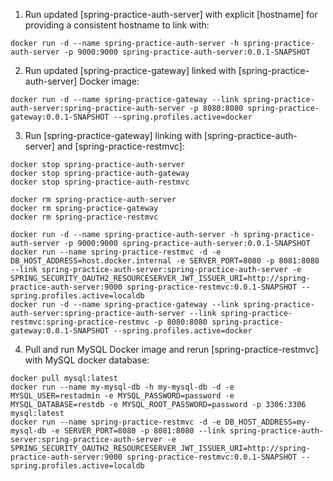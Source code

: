 1. Run updated [spring-practice-auth-server] with explicit [hostname] for providing a consistent hostname to link with:

```shell
docker run -d --name spring-practice-auth-server -h spring-practice-auth-server -p 9000:9000 spring-practice-auth-server:0.0.1-SNAPSHOT
```

2. Run updated [spring-practice-gateway] linked with [spring-practice-auth-server] Docker image:

```shell
docker run -d --name spring-practice-gateway --link spring-practice-auth-server:spring-practice-auth-server -p 8080:8080 spring-practice-gateway:0.0.1-SNAPSHOT --spring.profiles.active=docker
```

3. Run [spring-practice-gateway] linking with [spring-practice-auth-server] and [spring-practice-restmvc]:

```shell
docker stop spring-practice-auth-server
docker stop spring-practice-auth-gateway
docker stop spring-practice-auth-restmvc

docker rm spring-practice-auth-server
docker rm spring-practice-gateway
docker rm spring-practice-restmvc

docker run -d --name spring-practice-auth-server -h spring-practice-auth-server -p 9000:9000 spring-practice-auth-server:0.0.1-SNAPSHOT
docker run --name spring-practice-restmvc -d -e DB_HOST_ADDRESS=host.docker.internal -e SERVER_PORT=8080 -p 8081:8080 --link spring-practice-auth-server:spring-practice-auth-server -e SPRING_SECURITY_OAUTH2_RESOURCESERVER_JWT_ISSUER_URI=http://spring-practice-auth-server:9000 spring-practice-restmvc:0.0.1-SNAPSHOT --spring.profiles.active=localdb
docker run -d --name spring-practice-gateway --link spring-practice-auth-server:spring-practice-auth-server --link spring-practice-restmvc:spring-practice-restmvc -p 8080:8080 spring-practice-gateway:0.0.1-SNAPSHOT --spring.profiles.active=docker
```

4. Pull and run MySQL Docker image and rerun [spring-practice-restmvc] with MySQL docker database:

```shell
docker pull mysql:latest
docker run --name my-mysql-db -h my-mysql-db -d -e MYSQL_USER=restadmin -e MYSQL_PASSWORD=password -e MYSQL_DATABASE=restdb -e MYSQL_ROOT_PASSWORD=password -p 3306:3306 mysql:latest
docker run --name spring-practice-restmvc -d -e DB_HOST_ADDRESS=my-mysql-db -e SERVER_PORT=8080 -p 8081:8080 --link spring-practice-auth-server:spring-practice-auth-server -e SPRING_SECURITY_OAUTH2_RESOURCESERVER_JWT_ISSUER_URI=http://spring-practice-auth-server:9000 spring-practice-restmvc:0.0.1-SNAPSHOT --spring.profiles.active=localdb
```